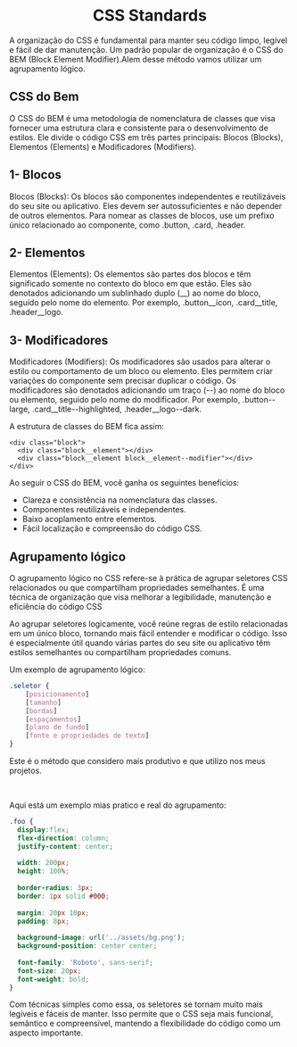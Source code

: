 <h1 align="center">
  <strong>CSS Standards</strong> 
</h1>

A organização do CSS é fundamental para manter seu código limpo, legível e fácil de dar manutenção. Um padrão popular de organização é o CSS do BEM (Block Element Modifier).Alem desse método vamos utilizar um agrupamento lógico.

## **CSS do Bem**

O CSS do BEM é uma metodologia de nomenclatura de classes que visa fornecer uma estrutura clara e consistente para o desenvolvimento de estilos. Ele divide o código CSS em três partes principais: Blocos (Blocks), Elementos (Elements) e Modificadores (Modifiers).
</br>

## **1- Blocos**
    
Blocos (Blocks): Os blocos são componentes independentes e reutilizáveis do seu site ou aplicativo. Eles devem ser autossuficientes e não depender de outros elementos. Para nomear as classes de blocos, use um prefixo único relacionado ao componente, como .button, .card, .header.

## **2- Elementos**

Elementos (Elements): Os elementos são partes dos blocos e têm significado somente no contexto do bloco em que estão. Eles são denotados adicionando um sublinhado duplo (__) ao nome do bloco, seguido pelo nome do elemento. Por exemplo, .button__icon, .card__title, .header__logo.

## **3- Modificadores** 

Modificadores (Modifiers): Os modificadores são usados para alterar o estilo ou comportamento de um bloco ou elemento. Eles permitem criar variações do componente sem precisar duplicar o código. Os modificadores são denotados adicionando um traço (--) ao nome do bloco ou elemento, seguido pelo nome do modificador. Por exemplo, .button--large, .card__title--highlighted, .header__logo--dark.
</br>

A estrutura de classes do BEM fica assim:

````
<div class="block">
  <div class="block__element"></div>
  <div class="block__element block__element--modifier"></div>
</div>
````

Ao seguir o CSS do BEM, você ganha os seguintes benefícios:
</br>

- Clareza e consistência na nomenclatura das classes.
- Componentes reutilizáveis e independentes.
- Baixo acoplamento entre elementos.
- Fácil localização e compreensão do código CSS.


## **Agrupamento lógico**

O agrupamento lógico no CSS refere-se à prática de agrupar seletores CSS relacionados ou que compartilham propriedades semelhantes. É uma técnica de organização que visa melhorar a legibilidade, manutenção e eficiência do código CSS
</br>

Ao agrupar seletores logicamente, você reúne regras de estilo relacionadas em um único bloco, tornando mais fácil entender e modificar o código. Isso é especialmente útil quando várias partes do seu site ou aplicativo têm estilos semelhantes ou compartilham propriedades comuns.

Um exemplo de agrupamento lógico:

```css
.seletor {
    [posicionamento]
    [tamanho]
    [bordas]
    [espaçamentos]
    [plano de fundo]
    [fonte e propriedades de texto]
}
```

Este é o método que considero mais produtivo e que utilizo nos meus projetos.

</br>

Aqui está um exemplo mias pratico e real do agrupamento:

```css
.foo {
  display:flex;
  flex-direction: column;
  justify-content: center;
  
  width: 200px;
  height: 100%;
  
  border-radius: 3px;
  border: 1px solid #000;
  
  margin: 20px 10px;
  padding: 8px;
  
  background-image: url('../assets/bg.png');
  background-position: center center;
  
  font-family: 'Roboto', sans-serif;
  font-size: 20px;
  font-weight: bold;
}
```
Com técnicas simples como essa, os seletores se tornam muito mais legíveis e fáceis de manter. Isso permite que o CSS seja mais funcional, semântico e compreensível, mantendo a flexibilidade do código como um aspecto importante.